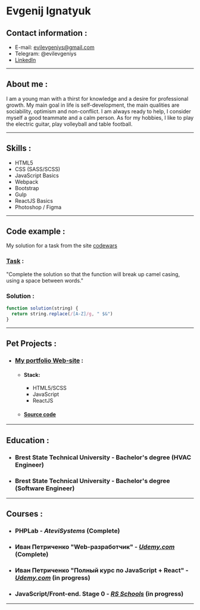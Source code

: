 # Evgenij Ignatyuk

## Contact information :
* E-mail: evilevgeniys@gmail.com
* Telegram: @evilevgeniys
* [LinkedIn](https://www.linkedin.com/in/evilevgeniys/)

*****

## About me :

I am a young man with a thirst for knowledge and a desire for professional growth. My main goal in life is self-development, the main qualities are sociability, optimism and non-conflict. I am always ready to help, I consider myself a good teammate and a calm person.
As for my hobbies, I like to play the electric guitar, play volleyball and table football.

*******

## Skills :
* HTML5
* CSS (SASS/SCSS)
* JavaScript Basics
* Webpack
* Bootstrap
* Gulp
* ReactJS Basics
* Photoshop / Figma

******

## Code example :

My solution for a task from the site [codewars](codewars.com)
### [Task](https://www.codewars.com/kata/5208f99aee097e6552000148) :

"Complete the solution so that the function will break up camel casing, using a space between words."

### Solution :
```JavaScript
function solution(string) {
  return string.replace(/[A-Z]/g, " $&")
}
```
*******

## Pet Projects :

* ### [My portfolio Web-site](evilevgeniysprojects.by) :
    + #### Stack:
        - HTML5/SCSS
        - JavaScript
        - ReactJS
    + #### [Source code](https://github.com/evilevgeniys/portfolioReactSite)

********
## Education : 
* ### **Brest State Technical University** - Bachelor's degree (HVAC Engineer)
* ### **Brest State Technical University** - Bachelor's degree (**Software Engineer**)

******

## Courses : 
* ### PHPLab - *AteviSystems* (**Complete**) 
* ### Иван Петриченко "Web-разработчик" - *[Udemy.com](Udemy.com)* (**Complete**)
* ### Иван Петриченко "Полный курс по JavaScript + React" - *[Udemy.com](Udemy.com)* (**in progress**)
* ### JavaScript/Front-end. Stage 0 - *[RS Schools](rs.school)* (**in progress**)

******

